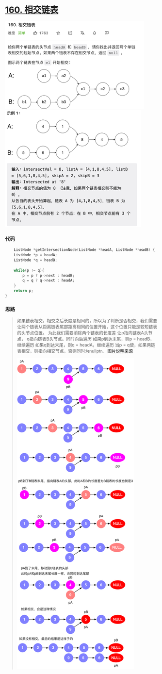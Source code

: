 # [160. 相交链表](https://leetcode.cn/problems/intersection-of-two-linked-lists/)

<img src="https://raw.githubusercontent.com/damenshi/myImage/main/img/image-20220713181529450.png" alt="image-20220713181529450" style="zoom:50%;" />
<img src="https://raw.githubusercontent.com/damenshi/myImage/main/img/image-20220713181548921.png" alt="image-20220713181548921" style="zoom:50%;" />

### 代码
```c++
	ListNode *getIntersectionNode(ListNode *headA, ListNode *headB) {
    ListNode *p = headA;
    ListNode *q = headB;

    while(p != q){
        p = p ? p->next : headB;
        q = q ? q->next : headA;
    }
    return p;
}
```

### 思路
> 如果链表相交，相交之后长度是相同的，所以为了判断是否相交，我们需要让两个链表从距离链表尾部距离相同的位置开始，这个位置只能是较短链表的头节点位置。
> 为此我们需要消除两个链表的长度差
> 让p指向链表A头节点， q指向链表B头节点。同时向后遍历
> 如果p到达末尾，则p = headB，继续遍历
> 如果q到达末尾，则q = headA，继续遍历
> 当p = q使，如果两链表相交，则指向相交节点，否则同时为nullptr。
> [图片说明来源](https://leetcode.cn/problems/intersection-of-two-linked-lists/solution/tu-jie-xiang-jiao-lian-biao-by-user7208t/)
>
> ![相交链表.png](https://raw.githubusercontent.com/damenshi/myImage/main/img/e86e947c8b87ac723b9c858cd3834f9a93bcc6c5e884e41117ab803d205ef662-%E7%9B%B8%E4%BA%A4%E9%93%BE%E8%A1%A8.png)